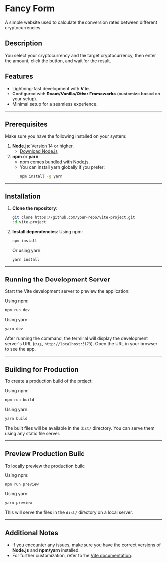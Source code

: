 # Fancy Form

A simple website used to calculate the conversion rates between different cryptocurrencies.

## Description

You select your cryptocurrency and the target cryptocurrency, then enter the amount, click the button, and wait for the result.

## Features

-   Lightning-fast development with **Vite**.
-   Configured with **React/Vanilla/Other Frameworks** (customize based on your setup).
-   Minimal setup for a seamless experience.

---

## Prerequisites

Make sure you have the following installed on your system:

1. **Node.js**: Version 14 or higher.
    - [Download Node.js](https://nodejs.org/)
2. **npm** or **yarn**:
    - npm comes bundled with Node.js.
    - You can install yarn globally if you prefer:
        ```bash
        npm install -g yarn
        ```

---

## Installation

1. **Clone the repository**:

    ```bash
    git clone https://github.com/your-repo/vite-project.git
    cd vite-project
    ```

2. **Install dependencies**:
   Using npm:
    ```bash
    npm install
    ```
    Or using yarn:
    ```bash
    yarn install
    ```

---

## Running the Development Server

Start the Vite development server to preview the application:

Using npm:

```bash
npm run dev
```

Using yarn:

```bash
yarn dev
```

After running the command, the terminal will display the development server's URL (e.g., `http://localhost:5173`). Open the URL in your browser to see the app.

---

## Building for Production

To create a production build of the project:

Using npm:

```bash
npm run build
```

Using yarn:

```bash
yarn build
```

The built files will be available in the `dist/` directory. You can serve them using any static file server.

---

## Preview Production Build

To locally preview the production build:

Using npm:

```bash
npm run preview
```

Using yarn:

```bash
yarn preview
```

This will serve the files in the `dist/` directory on a local server.

---

## Additional Notes

-   If you encounter any issues, make sure you have the correct versions of **Node.js** and **npm/yarn** installed.
-   For further customization, refer to the [Vite documentation](https://vitejs.dev/).
